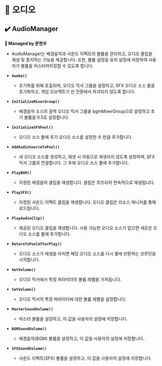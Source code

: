 # 📌 오디오
## ✔️ AudioManager
**🎇 Managed by 문현우**

- AudioManager는 배경음악과 사운드 이펙트의 볼륨을 관리하고, 오디오 클립을 재생 및 중지하는 기능을 제공합니다. 또한, 볼륨 설정을 유저 설정에 저장하여 사용자가 볼륨을 커스터마이징할 수 있도록 합니다.

- **``Awake()``**
  - 초기화를 위해 호출되며, 오디오 믹서 그룹을 설정하고, SFX 오디오 소스 풀을 초기화하고, 게임 오브젝트가 씬 전환에서 파괴되지 않도록 합니다.

- **``InitializeMixerGroup()``**
  - 배경음악 소스의 출력 오디오 믹서 그룹을 bgmMixerGroup으로 설정하고 초기 볼륨을 0.5로 설정합니다.

- **``InitializeSFXPool()``**
  - 오디오 소스 풀에 초기 오디오 소스를 설정한 수 만큼 추가합니다.

- **``AddAudioSourceToPool()``**
  - 새 오디오 소스를 생성하고, 재생 시 자동으로 재생되지 않도록 설정하며, SFX 믹서 그룹과 연결합니다. 그 후에 오디오 소스 풀에 추가합니다.

- **``PlayBGM()``**
  - 지정된 배경음악 클립을 재생합니다. 클립은 루프되어 연속적으로 재생됩니다.

- **``PlaySFX()``**
  - 지정된 사운드 이펙트 클립을 재생합니다. 오디오 클립은 리소스 매니저를 통해 로드됩니다.

- **``PlayAudioClip()``**
  - 제공된 오디오 클립을 재생합니다. 사용 가능한 오디오 소스가 없으면 새로운 오디오 소스를 풀에 추가합니다.

- **``ReturnToPoolAfterPlay()``**
  - 오디오 소스가 재생을 마치면 해당 오디오 소스를 다시 풀에 반환하는 코루틴을 시작합니다.

- **``GetVolume()``**
  - 오디오 믹서에서 특정 파라미터의 볼륨 레벨을 가져옵니다.

- **``SetVolume()``**
  - 오디오 믹서의 특정 파라미터에 대한 볼륨 레벨을 설정합니다.
- **``MasterSoundVolume()``**
  - 마스터 볼륨을 설정하고, 이 값을 사용자의 설정에 저장합니다.

- **``BGMSoundVolume()``**
  - 배경음악(BGM) 볼륨을 설정하고, 이 값을 사용자의 설정에 저장합니다.

- **``SFXSoundVolume()``**
  - 사운드 이펙트(SFX) 볼륨을 설정하고, 이 값을 사용자의 설정에 저장합니다.